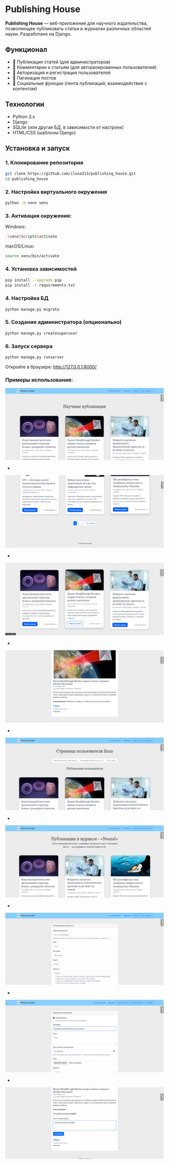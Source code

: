 # Publishing House

**Publishing House** — веб-приложение для научного издательства, позволяющее публиковать статьи в журналах различных областей науки. Разработано на Django.

## Функционал
- 📝 Публикация статей (для администраторов)
- 💬 Комментарии к статьям (для авторизированных пользователей)
- 🔐 Авторизация и регистрация пользователей
- 📑 Пагинация постов
- 📌 Социальные функции (лента публикаций, взаимодействие с контентом)

## Технологии
- Python 3.x
- Django
- SQLite (или другая БД, в зависимости от настроек)
- HTML/CSS (шаблоны Django)

## Установка и запуск

### 1. Клонирование репозитория
```bash
git clone https://github.com/iluxa313/publishing_house.git
cd publishing_house
```

### 2. Настройка виртуального окружения
```bash 
python -m venv venv
```

### 3. Активация окружения:
Windows:

```bash
.\venv\Scripts\activate
```

macOS/Linux:

```bash
source venv/bin/activate
```

### 4. Установка зависимостей
```bash
pip install --upgrade pip
pip install -r requirements.txt
```

### 4. Настройка БД
```bash
python manage.py migrate
```

### 5. Создание администратора (опционально)
```bash
python manage.py createsuperuser
```

### 6. Запуск сервера
```bash
python manage.py runserver
```

Откройте в браузере: http://127.0.0.1:8000/

### Примеры использования:
![Image alt](examples/example1.png)

-

![Image alt](examples/example2.png)

-

![Image alt](examples/example3.png)

-

![Image alt](examples/example4.png)

-

![Image alt](examples/example5.png)

-

![Image alt](examples/example6.png)

-

![Image alt](examples/example7.png)

-

![Image alt](examples/example8.png)

-

![Image alt](examples/example9.png)
